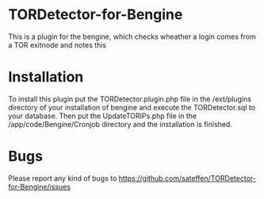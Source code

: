 TORDetector-for-Bengine
=======================

This is a plugin for the bengine, which checks wheather a login comes from a TOR exitnode and notes this



Installation
============

To install this plugin put the TORDetector.plugin.php file in the /ext/plugins directory of your installation of bengine and execute the TORDetector.sql to your database. Then put the UpdateTORIPs.php file in the /app/code/Bengine/Cronjob directory and the installation is finished.



Bugs
====

Please report any kind of bugs to https://github.com/sateffen/TORDetector-for-Bengine/issues
